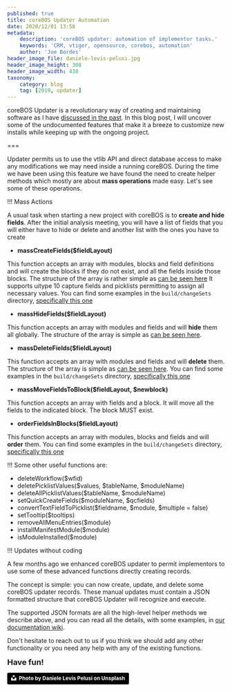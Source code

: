 ```yaml
---
published: true
title: coreBOS Updater Automation
date: 2020/12/01 13:58
metadata:
    description: 'coreBOS updater: automation of implementor tasks.'
    keywords: 'CRM, vtiger, opensource, corebos, automation'
    author: 'Joe Bordes'
header_image_file: daniele-levis-pelusi.jpg
header_image_height: 308
header_image_width: 438
taxonomy:
    category: blog
    tag: [2019, updater]
---
```


coreBOS Updater is a revolutionary way of creating and maintaining software as I have [discussed in the past](../corebos-updater2). In this blog post, I will uncover some of the undocumented features that make it a breeze to customize new installs while keeping up with the ongoing project.

===

Updater permits us to use the vtlib API and direct database access to make any modifications we may need inside a running coreBOS. During the time we have been using this feature we have found the need to create helper methods which mostly are about **mass operations** made easy. Let's see some of these operations.

 !!! Mass Actions

A usual task when starting a new project with coreBOS is to **create and hide fields**. After the initial analysis meeting, you will have a list of fields that you will either have to hide or delete and another list with the ones you have to create

- **massCreateFields($fieldLayout)**

This function accepts an array with modules, blocks and field definitions and will create the blocks if they do not exist, and all the fields inside those blocks. The structure of the array is rather simple as [can be seen here](https://github.com/tsolucio/corebos/blob/master/modules/cbupdater/cbupdaterWorker.php#L341) It supports uitype 10 capture fields and picklists permitting to assign all necessary values. You can find some examples in the `build/changeSets` directory, [specifically this one](https://github.com/tsolucio/corebos/blob/master/build/changeSets/2019/addPaymentFieldsToAccounts.php#L27)

- **massHideFields($fieldLayout)**

This function accepts an array with modules and fields and will **hide** them all globally. The structure of the array is simple as [can be seen here](https://github.com/tsolucio/corebos/blob/master/modules/cbupdater/cbupdaterWorker.php#L408).

- **massDeleteFields($fieldLayout)**

This function accepts an array with modules and fields and will **delete** them. The structure of the array is simple as [can be seen here](https://github.com/tsolucio/corebos/blob/master/modules/cbupdater/cbupdaterWorker.php#L434). You can find some examples in the `build/changeSets` directory, [specifically this one](https://github.com/tsolucio/corebos/blob/master/build/changeSets/2019/addPaymentFieldsToAccounts.php#L72)

- **massMoveFieldsToBlock($fieldLayout, $newblock)**

This function accepts an array with fields and a block. It will move all the fields to the indicated block. The block MUST exist.

- **orderFieldsInBlocks($fieldLayout)**

This function accepts an array with modules, blocks and fields and will **order** them. You can find some examples in the `build/changeSets` directory, [specifically this one](https://github.com/tsolucio/corebos/blob/master/build/changeSets/2018/addFinancialFields.php#L117)

<span></span>

 !!! Some other useful functions are:

- deleteWorkflow($wfid)
- deletePicklistValues($values, $tableName, $moduleName)
- deleteAllPicklistValues($tableName, $moduleName)
- setQuickCreateFields($moduleName, $qcfields)
- convertTextFieldToPicklist($fieldname, $module, $multiple = false)
- setTooltip($tooltips)
- removeAllMenuEntries($module)
- installManifestModule($module)
- isModuleInstalled($module)

<span></span>

 !!! Updates without coding

A few months ago we enhanced coreBOS updater to permit implementors to use some of these advanced functions directly creating records.

The concept is simple: you can now create, update, and delete some coreBOS updater records. These manual updates must contain a JSON formatted structure that coreBOS Updater will recognize and execute.

The supported JSON formats are all the high-level helper methods we describe above, and you can read all the details, with some examples, in [our documentation wiki](https://corebos.com/documentation/doku.php?noprocess=1&id=en:devel:corebosupdater#corebos_updatercustom_changesets_without_coding).

Don't hesitate to reach out to us if you think we should add any other functionality or you need any help with any of the existing functions.

**<span style="font-size:large">Have fun!</span>**

<a style="background-color:black;color:white;text-decoration:none;padding:4px 6px;font-family:-apple-system, BlinkMacSystemFont, &quot;San Francisco&quot;, &quot;Helvetica Neue&quot;, Helvetica, Ubuntu, Roboto, Noto, &quot;Segoe UI&quot;, Arial, sans-serif;font-size:12px;font-weight:bold;line-height:1.2;display:inline-block;border-radius:3px" href="https://unsplash.com/@yogidan2012?utm_medium=referral&amp;utm_campaign=photographer-credit&amp;utm_content=creditBadge" target="_blank" rel="noopener noreferrer" title="Download free do whatever you want high-resolution photos from Daniele Levis Pelusi"><span style="display:inline-block;padding:2px 3px"><svg xmlns="http://www.w3.org/2000/svg" style="height:12px;width:auto;position:relative;vertical-align:middle;top:-2px;fill:white" viewBox="0 0 32 32"><title>unsplash-logo</title><path d="M10 9V0h12v9H10zm12 5h10v18H0V14h10v9h12v-9z"></path></svg></span><span style="display:inline-block;padding:2px 3px">Photo by Daniele Levis Pelusi on Unsplash</span></a>
